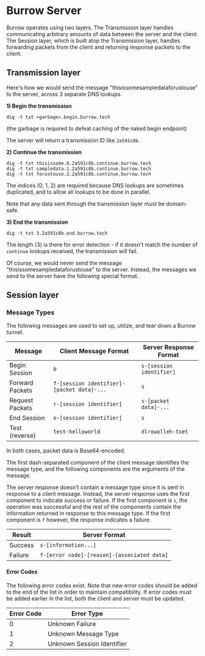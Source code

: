 # Burrow Server

Burrow operates using two layers. The Transmission layer handles communicating
arbitrary amounts of data between the server and the client. The Session layer, which is built
atop the Transmission layer, handles forwarding packets from the client and returning response packets to the client.

## Transmission layer
Here's how we would send the message "thisissomesampledataforustouse" to the server, across 3 separate DNS lookups.

**1) Begin the transmission**
```
dig -t txt <garbage>.begin.burrow.tech
```
(the garbage is required to defeat caching of the naked begin endpoint)

The server will return a transmission ID like `2a591c8b`.

**2) Continue the transmission**
```
dig -t txt thisissome.0.2a591c8b.continue.burrow.tech
dig -t txt sampledata.1.2a591c8b.continue.burrow.tech
dig -t txt forustouse.2.2a591c8b.continue.burrow.tech
```
The indices (0, 1, 2) are required because DNS lookups are sometimes duplicated, and to allow all lookups to be done in parallel.

Note that any data sent through the transmission layer must be domain-safe.

**3) End the transmission**
```
dig -t txt 3.2a591c8b.end.burrow.tech
```
The length (3) is there for error detection - if it doesn't match the number of `continue` lookups received, the transmission will fail.

Of course, we would never send the message "thisissomesampledataforustouse" to the server. Instead, the messages we send to the server have the following special format.


## Session layer

### Message Types

The following messages are used to set up, utilize, and tear down a Burrow tunnel.

| Message         | Client Message Format                      | Server Response Format   |
|-----------------|--------------------------------------------|--------------------------|
| Begin Session   | `b`                                        | `s-[session identifier]` |
| Forward Packets | `f-[session identifier]-[packet data]-...` | `s`                      |
| Request Packets | `r-[session identifier]`                   | `s-[packet data]-...`    |
| End Session     | `e-[session identifier]`                   | `s`                      |
| Test (reverse)  | `test-helloworld`                          | `dlrowolleh-tset`        |

In both cases, packet data is Base64-encoded.

The first dash-separated component of the client message identifies the message type, and the following components
are the arguments of the message.

The server response doesn't contain a message type since it is sent in response to a client message. 
Instead, the server response uses the first component to indicate success or failure.
If the first component is `s`, the operation was successful and the rest of the components
contain the information returned in response to this message type.
If the first component is `f` however, the response indicates a failure.

| Result  | Server Format                               |
|---------|---------------------------------------------|
| Success | `s-[information...]`                        |
| Failure | `f-[error code]-[reason]-[associated data]` |


#### Error Codes

The following error codes exist. Note that new error codes should be added to the end of the list in order to maintain
compatibility. If error codes must be added earlier in the list, both the client and server must be
updated.

| Error Code | Error Type                 |
|------------|----------------------------|
| 0          | Unknown Failure            |
| 1          | Unknown Message Type       |
| 2          | Unknown Session Identifier |

